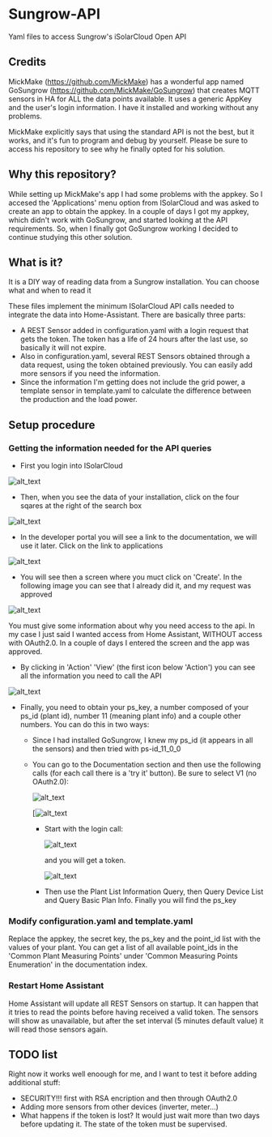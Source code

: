 # Sungrow-API
Yaml files to access Sungrow's iSolarCloud Open API

## Credits

MickMake (https://github.com/MickMake) has a wonderful app named GoSungrow (https://github.com/MickMake/GoSungrow) that creates MQTT sensors in HA for ALL the data points available. It uses a generic AppKey and the user's login information. I have it installed and working without any problems. 

MickMake explicitly says that using the standard API is not the best, but it works, and it's fun to program and debug by yourself. Please be sure to access his repository to see why he finally opted for his solution.

## Why this repository?

While setting up MickMake's app I had some problems with the appkey. So I accesed the 'Applications' menu option from ISolarCloud and was asked to create an app to obtain the appkey. In a couple of days I got my appkey, which didn't work with GoSungrow, and started looking at the API requirements. So, when I finally got GoSungrow working I decided to continue studying this other solution.

## What is it?

It is a DIY way of reading data from a Sungrow installation. You can choose what and when to read it

These files implement the minimum ISolarCloud API calls needed to integrate the data into Home-Assistant. There are basically three parts:

- A REST Sensor added in configuration.yaml with a login request that gets the token. The token has a life of 24 hours after the last use, so basically it will not expire.
- Also in configuration.yaml, several REST Sensors obtained through a data request, using the token obtained previously. You can easily add more sensors if you need the information.
- Since the information I'm getting does not include the grid power, a template sensor in template.yaml to calculate the difference between the production and the load power.

## Setup procedure

### Getting the information needed for the API queries

- First you login into ISolarCloud

![alt_text](https://github.com/jsanchezdelvillar/Sungrow-API/blob/d148931d3dd7e9440bdbda6e44213b3f15a0e653/images/login.PNG?raw=true)

- Then, when you see the data of your installation, click on the four sqares at the right of the search box

![alt_text](https://github.com/jsanchezdelvillar/Sungrow-API/blob/d148931d3dd7e9440bdbda6e44213b3f15a0e653/images/iSolarCloud.PNG)

- In the developer portal you will see a link to the documentation, we will use it later. Click on the link to applications

![alt_text](https://github.com/jsanchezdelvillar/Sungrow-API/blob/d148931d3dd7e9440bdbda6e44213b3f15a0e653/images/applications.PNG)

- You will see then a screen where you muct click on 'Create'. In the following image you can see that I already did it, and my request was approved

![alt_text](https://github.com/jsanchezdelvillar/Sungrow-API/blob/d148931d3dd7e9440bdbda6e44213b3f15a0e653/images/create.PNG)

  You must give some information about why you need access to the api. In my case I just said I wanted access from Home Assistant, WITHOUT access with OAuth2.0. In a couple of days I entered the screen and the app was approved.

- By clicking in 'Action' 'View' (the first icon below 'Action') you can see all the information you need to call the API

![alt_text](https://github.com/jsanchezdelvillar/Sungrow-API/blob/d148931d3dd7e9440bdbda6e44213b3f15a0e653/images/appdata.PNG)

- Finally, you need to obtain your ps_key, a number composed of your ps_id (plant id), number 11 (meaning plant info) and a couple other numbers. You can do this in two ways:
  - Since I had installed GoSungrow, I knew my ps_id (it appears in all the sensors) and then tried with ps-id_11_0_0
  - You can go to the Documentation section and then use the following calls (for each call there is a 'try it' button). Be sure to select V1 (no OAuth2.0):

    ![alt_text](https://github.com/jsanchezdelvillar/Sungrow-API/blob/d148931d3dd7e9440bdbda6e44213b3f15a0e653/images/v1.PNG)
    
    [![alt_text](https://github.com/jsanchezdelvillar/Sungrow-API/blob/d148931d3dd7e9440bdbda6e44213b3f15a0e653/images/try%20it.PNG)
    
    - Start with the login call:
      
      ![alt_text](https://github.com/jsanchezdelvillar/Sungrow-API/blob/f78a856c2c8e6182cc24444a1d396423656931a9/images/login2.PNG)
      
      and you will get a token.
      
      ![alt_text](https://github.com/jsanchezdelvillar/Sungrow-API/blob/f78a856c2c8e6182cc24444a1d396423656931a9/images/token.PNG)
    
    - Then use the Plant List Information Query, then Query Device List and Query Basic Plan Info. Finally you will find the ps_key

### Modify configuration.yaml and template.yaml

Replace the appkey, the secret key, the ps_key and the point_id list with the values of your plant. You can get a list of all available point_ids in the 'Common Plant Measuring Points' under 'Common Measuring Points Enumeration' in the documentation index.

### Restart Home Assistant

Home Assistant will update all REST Sensors on startup. It can happen that it tries to read the points before having received a valid token. The sensors will show as unavailable, but after the set interval (5 minutes default value) it will read those sensors again.

## TODO list

Right now it works well enoough for me, and I want to test it before adding additional stuff:

- SECURITY!!! first with RSA encription and then through OAuth2.0
- Adding more sensors from other devices (inverter, meter...)
- What happens if the token is lost? It would just wait more than two days before updating it. The state of the token must be supervised.
